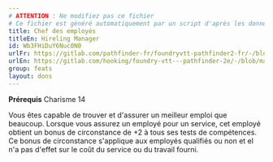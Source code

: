 ```yaml
---
# ATTENTION : Ne modifiez pas ce fichier
# Ce fichier est généré automatiquement par un script d'après les données du module Foundry VTT officiel et de sa traduction
title: Chef des employés
titleEn: Hireling Manager
id: Wb3FHiDuY6Nuc0N0
urlFr: https://gitlab.com/pathfinder-fr/foundryvtt-pathfinder2-fr/-/blob/master/data/feats/Wb3FHiDuY6Nuc0N0.htm
urlEn: https://gitlab.com/hooking/foundry-vtt---pathfinder-2e/-/blob/master/packs/data/feats.db/hireling-manager.json
group: feats
layout: dons
---
```

**Prérequis** Charisme 14

Vous êtes capable de trouver et d'assurer un meilleur emploi que beaucoup. Lorsque vous assurez un employé pour un service, cet employé obtient un bonus de circonstance de +2 à tous ses tests de compétences. Ce bonus de circonstance s'applique aux employés qualifiés ou non et el n'a pas d'effet sur le coût du service ou du travail fourni.



